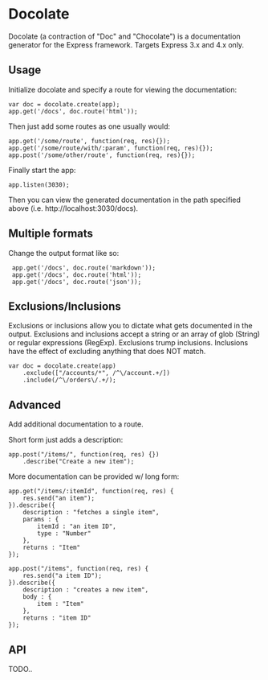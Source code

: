 # Docolate

Docolate (a contraction of "Doc" and "Chocolate") is a documentation generator for the Express framework. Targets Express 3.x and 4.x only.

## Usage

Initialize docolate and specify a route for viewing the documentation:

```
var doc = docolate.create(app);
app.get('/docs', doc.route('html'));
```

Then just add some routes as one usually would:

```
app.get('/some/route', function(req, res){});
app.get('/some/route/with/:param', function(req, res){});
app.post('/some/other/route', function(req, res){});
```
Finally start the app:

```
app.listen(3030);
```

Then you can view the generated documentation in the path specified above (i.e. http://localhost:3030/docs).

## Multiple formats

Change the output format like so:

```
 app.get('/docs', doc.route('markdown'));
 app.get('/docs', doc.route('html'));
 app.get('/docs', doc.route('json'));
```

## Exclusions/Inclusions

Exclusions or inclusions allow you to dictate what gets documented in the output.
Exclusions and inclusions accept a string or an array of glob (String) or regular expressions (RegExp). Exclusions trump
inclusions. Inclusions have the effect of excluding anything that does NOT match.

```
var doc = docolate.create(app)
    .exclude(["/accounts/*", /^\/account.+/])
    .include(/^\/orders\/.+/);
```

## Advanced

Add additional documentation to a route.

Short form just adds a description:

```
app.post("/items/", function(req, res) {})
    .describe("Create a new item");
```

More documentation can be provided w/ long form:

```
app.get("/items/:itemId", function(req, res) {
    res.send("an item");
}).describe({
    description : "fetches a single item",
    params : {
        itemId : "an item ID",
        type : "Number"
    },
    returns : "Item"
});

app.post("/items", function(req, res) {
    res.send("a item ID");
}).describe({
    description : "creates a new item",
    body : {
        item : "Item"
    },
    returns : "item ID"
});
```

## API

TODO..